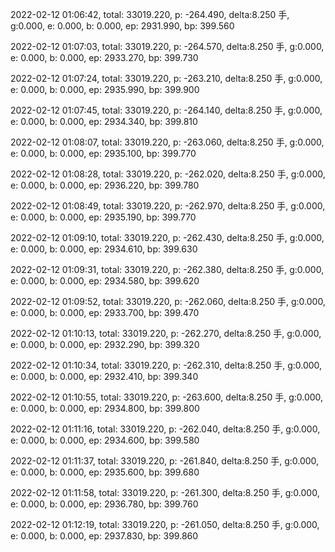 2022-02-12 01:06:42, total: 33019.220, p: -264.490, delta:8.250 手, g:0.000, e: 0.000, b: 0.000, ep: 2931.990, bp: 399.560

2022-02-12 01:07:03, total: 33019.220, p: -264.570, delta:8.250 手, g:0.000, e: 0.000, b: 0.000, ep: 2933.270, bp: 399.730

2022-02-12 01:07:24, total: 33019.220, p: -263.210, delta:8.250 手, g:0.000, e: 0.000, b: 0.000, ep: 2935.990, bp: 399.900

2022-02-12 01:07:45, total: 33019.220, p: -264.140, delta:8.250 手, g:0.000, e: 0.000, b: 0.000, ep: 2934.340, bp: 399.810

2022-02-12 01:08:07, total: 33019.220, p: -263.060, delta:8.250 手, g:0.000, e: 0.000, b: 0.000, ep: 2935.100, bp: 399.770

2022-02-12 01:08:28, total: 33019.220, p: -262.020, delta:8.250 手, g:0.000, e: 0.000, b: 0.000, ep: 2936.220, bp: 399.780

2022-02-12 01:08:49, total: 33019.220, p: -262.970, delta:8.250 手, g:0.000, e: 0.000, b: 0.000, ep: 2935.190, bp: 399.770

2022-02-12 01:09:10, total: 33019.220, p: -262.430, delta:8.250 手, g:0.000, e: 0.000, b: 0.000, ep: 2934.610, bp: 399.630

2022-02-12 01:09:31, total: 33019.220, p: -262.380, delta:8.250 手, g:0.000, e: 0.000, b: 0.000, ep: 2934.580, bp: 399.620

2022-02-12 01:09:52, total: 33019.220, p: -262.060, delta:8.250 手, g:0.000, e: 0.000, b: 0.000, ep: 2933.700, bp: 399.470

2022-02-12 01:10:13, total: 33019.220, p: -262.270, delta:8.250 手, g:0.000, e: 0.000, b: 0.000, ep: 2932.290, bp: 399.320

2022-02-12 01:10:34, total: 33019.220, p: -262.310, delta:8.250 手, g:0.000, e: 0.000, b: 0.000, ep: 2932.410, bp: 399.340

2022-02-12 01:10:55, total: 33019.220, p: -263.600, delta:8.250 手, g:0.000, e: 0.000, b: 0.000, ep: 2934.800, bp: 399.800

2022-02-12 01:11:16, total: 33019.220, p: -262.040, delta:8.250 手, g:0.000, e: 0.000, b: 0.000, ep: 2934.600, bp: 399.580

2022-02-12 01:11:37, total: 33019.220, p: -261.840, delta:8.250 手, g:0.000, e: 0.000, b: 0.000, ep: 2935.600, bp: 399.680

2022-02-12 01:11:58, total: 33019.220, p: -261.300, delta:8.250 手, g:0.000, e: 0.000, b: 0.000, ep: 2936.780, bp: 399.760

2022-02-12 01:12:19, total: 33019.220, p: -261.050, delta:8.250 手, g:0.000, e: 0.000, b: 0.000, ep: 2937.830, bp: 399.860
